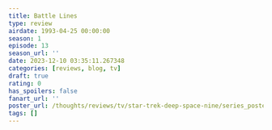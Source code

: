 ```yaml
---
title: Battle Lines
type: review
airdate: 1993-04-25 00:00:00
season: 1
episode: 13
season_url: ''
date: 2023-12-10 03:35:11.267348
categories: [reviews, blog, tv]
draft: true
rating: 0
has_spoilers: false
fanart_url: ''
poster_url: /thoughts/reviews/tv/star-trek-deep-space-nine/series_poster.jpg
tags: []
---
```


